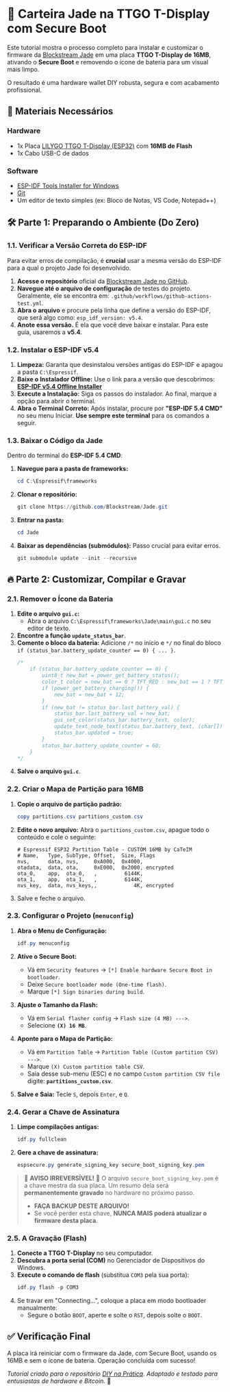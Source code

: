 ﻿# 🔐 Carteira Jade na TTGO T-Display com Secure Boot

Este tutorial mostra o processo completo para instalar e customizar o firmware da [Blockstream Jade](https://github.com/Blockstream/Jade) em uma placa **TTGO T-Display de 16MB**, ativando o **Secure Boot** e removendo o ícone de bateria para um visual mais limpo.

O resultado é uma hardware wallet DIY robusta, segura e com acabamento profissional.

## 🧰 Materiais Necessários

### Hardware

* 1x Placa [LILYGO TTGO T-Display (ESP32)](https://s.click.aliexpress.com/e/_mqRUCxl) com **16MB de Flash**
* 1x Cabo USB-C de dados

### Software

* [ESP-IDF Tools Installer for Windows](https://github.com/espressif/idf-installer/releases/)
* [Git](https://git-scm.com/downloads)
* Um editor de texto simples (ex: Bloco de Notas, VS Code, Notepad++)

## 🛠️ Parte 1: Preparando o Ambiente (Do Zero)

### 1.1. Verificar a Versão Correta do ESP-IDF

Para evitar erros de compilação, é **crucial** usar a mesma versão do ESP-IDF para a qual o projeto Jade foi desenvolvido.

1.  **Acesse o repositório** oficial da [Blockstream Jade no GitHub](https://github.com/Blockstream/Jade).
2.  **Navegue até o arquivo de configuração** de testes do projeto. Geralmente, ele se encontra em: `.github/workflows/github-actions-test.yml`.
3.  **Abra o arquivo** e procure pela linha que define a versão do ESP-IDF, que será algo como: `esp_idf_version: v5.4`.
4.  **Anote essa versão.** É ela que você deve baixar e instalar. Para este guia, usaremos a **v5.4**.

### 1.2. Instalar o ESP-IDF v5.4

1.  **Limpeza:** Garanta que desinstalou versões antigas do ESP-IDF e apagou a pasta `C:\Espressif`.
2.  **Baixe o Instalador Offline:** Use o link para a versão que descobrimos: [**ESP-IDF v5.4 Offline Installer**](https://github.com/espressif/idf-installer/releases/download/offline-5.4/esp-idf-tools-setup-offline-5.4.exe)
3.  **Execute a Instalação:** Siga os passos do instalador. Ao final, marque a opção para abrir o terminal.
4.  **Abra o Terminal Correto:** Após instalar, procure por **"ESP-IDF 5.4 CMD"** no seu menu Iniciar. **Use sempre este terminal** para os comandos a seguir.

### 1.3. Baixar o Código da Jade

Dentro do terminal do **ESP-IDF 5.4 CMD**:

1.  **Navegue para a pasta de frameworks:**
    ```powershell
    cd C:\Espressif\frameworks
    ```

2.  **Clonar o repositório:**
    ```powershell
    git clone https://github.com/Blockstream/Jade.git
    ```

3.  **Entrar na pasta:**
    ```powershell
    cd Jade
    ```

4.  **Baixar as dependências (submódulos):** Passo crucial para evitar erros.
    ```powershell
    git submodule update --init --recursive
    ```

## 🔥 Parte 2: Customizar, Compilar e Gravar

### 2.1. Remover o Ícone da Bateria

1.  **Edite o arquivo `gui.c`:**
    -   Abra o arquivo `C:\Espressif\frameworks\Jade\main\gui.c` no seu editor de texto.
2.  **Encontre a função `update_status_bar`**.
3.  **Comente o bloco da bateria:** Adicione `/*` no início e `*/` no final do bloco `if (status_bar.battery_update_counter == 0) { ... }`.
    ```c
    /*
        if (status_bar.battery_update_counter == 0) {
            uint8_t new_bat = power_get_battery_status();
            color_t color = new_bat == 0 ? TFT_RED : new_bat == 1 ? TFT_ORANGE : TFT_WHITE;
            if (power_get_battery_charging()) {
                new_bat = new_bat + 12;
            }
            if (new_bat != status_bar.last_battery_val) {
                status_bar.last_battery_val = new_bat;
                gui_set_color(status_bar.battery_text, color);
                update_text_node_text(status_bar.battery_text, (char[]){ new_bat + '0', '\0' });
                status_bar.updated = true;
            }
            status_bar.battery_update_counter = 60;
        }
    */
    ```
4.  **Salve o arquivo `gui.c`**.

### 2.2. Criar o Mapa de Partição para 16MB

1.  **Copie o arquivo de partição padrão:**
    ```powershell
    copy partitions.csv partitions_custom.csv
    ```

2.  **Edite o novo arquivo:** Abra o `partitions_custom.csv`, apague todo o conteúdo e cole o seguinte:
    ```csv
    # Espressif ESP32 Partition Table - CUSTOM 16MB by CaTeIM
    # Name,   Type, SubType, Offset,  Size, Flags
    nvs,      data, nvs,     0xA000,  0x4000,
    otadata,  data, ota,     0xE000,  0x2000, encrypted
    ota_0,    app,  ota_0,   ,         6144K,
    ota_1,    app,  ota_1,   ,         6144K,
    nvs_key,  data, nvs_keys,,            4K, encrypted
    ```

3.  Salve e feche o arquivo.

### 2.3. Configurar o Projeto (`menuconfig`)

1.  **Abra o Menu de Configuração:**
    ```powershell
    idf.py menuconfig
    ```

2.  **Ative o Secure Boot:**
    -   Vá em `Security features` -> `[*] Enable hardware Secure Boot in bootloader`.
    -   Deixe `Secure bootloader mode (One-time flash)`.
    -   Marque `[*] Sign binaries during build`.

3.  **Ajuste o Tamanho da Flash:**
    -   Vá em `Serial flasher config` -> `Flash size (4 MB) --->`.
    -   Selecione **`(X) 16 MB`**.

4.  **Aponte para o Mapa de Partição:**
    -   Vá em `Partition Table` -> `Partition Table (Custom partition CSV) --->`.
    -   Marque `(X) Custom partition table CSV`.
    -   Saia desse sub-menu (ESC) e no campo `Custom partition CSV file` digite: **`partitions_custom.csv`**.

5.  **Salve e Saia:** Tecle `S`, depois `Enter`, e `Q`.

### 2.4. Gerar a Chave de Assinatura

1.  **Limpe compilações antigas:**
    ```powershell
    idf.py fullclean
    ```

2.  **Gere a chave de assinatura:**
    ```powershell
    espsecure.py generate_signing_key secure_boot_signing_key.pem
    ```

> 🚨 **AVISO IRREVERSÍVEL!** 🚨
> O arquivo `secure_boot_signing_key.pem` é a chave mestra da sua placa. Um resumo dela será **permanentemente gravado** no hardware no próximo passo.
> - **FAÇA BACKUP DESTE ARQUIVO!**
> - Se você perder esta chave, **NUNCA MAIS poderá atualizar o firmware desta placa**.

### 2.5. A Gravação (Flash)

1.  **Conecte a TTGO T-Display** no seu computador.
2.  **Descubra a porta serial (COM)** no Gerenciador de Dispositivos do Windows.
3.  **Execute o comando de flash** (substitua `COM3` pela sua porta):
    ```powershell
    idf.py flash -p COM3
    ```
4.  Se travar em "Connecting...", coloque a placa em modo bootloader manualmente:
    -   Segure o botão `BOOT`, aperte e solte o `RST`, depois solte o `BOOT`.

## ✅ Verificação Final

A placa irá reiniciar com o firmware da Jade, com Secure Boot, usando os 16MB e sem o ícone de bateria. Operação concluída com sucesso!

*Tutorial criado para o repositório* [_DIY na Prática_](https://github.com/CaTeIM/DIY). _Adaptado e testado para entusiastas de hardware e Bitcoin._ 🚀